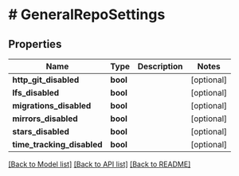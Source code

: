 # # GeneralRepoSettings

## Properties

Name | Type | Description | Notes
------------ | ------------- | ------------- | -------------
**http_git_disabled** | **bool** |  | [optional]
**lfs_disabled** | **bool** |  | [optional]
**migrations_disabled** | **bool** |  | [optional]
**mirrors_disabled** | **bool** |  | [optional]
**stars_disabled** | **bool** |  | [optional]
**time_tracking_disabled** | **bool** |  | [optional]

[[Back to Model list]](../../README.md#models) [[Back to API list]](../../README.md#endpoints) [[Back to README]](../../README.md)
